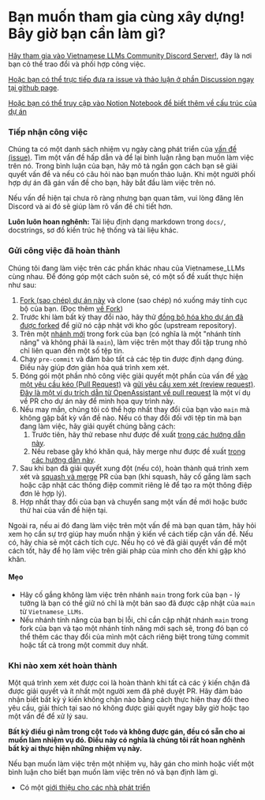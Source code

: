 
# Bạn muốn tham gia cùng xây dựng! Bây giờ bạn cần làm gì?

[Hãy tham gia vào Vietnamese LLMs Community Discord Server!](https://discord.gg/eH7eg4fT), đây là nơi bạn cỏ thể trao đổi và phối hợp công việc.

[Hoặc bạn có thể trực tiếp đưa ra issue và thảo luận ở phần Discussion ngạy tại github page](https://github.com/TranNhiem/Vietnamese_LLMs/discussions).

[Hoặc bạn có thể truy cập vào Notion Notebook để biết thêm về cấu trúc của dự án](https://scarce-cuticle-863.notion.site/Vietnamese-LLMs-Community-Project-aea639588fbe428480da15fd3e2a0c22?pvs=4)

### Tiếp nhận công việc

Chúng ta có một danh sách nhiệm vụ ngày càng phát triển của [vấn đề (issue)](https://github.com/TranNhiem/Vietnamese_LLMs/issues). Tìm một vấn đề hấp dẫn và để lại bình luận rằng bạn muốn làm việc trên nó. Trong bình luận của bạn, hãy mô tả ngắn gọn cách bạn sẽ giải quyết vấn đề và nếu có câu hỏi nào bạn muốn thảo luận. Khi một người phối hợp dự án đã gán vấn đề cho bạn, hãy bắt đầu làm việc trên nó.

Nếu vấn đề hiện tại chưa rõ ràng nhưng bạn quan tâm, vui lòng đăng lên Discord và ai đó sẽ giúp làm rõ vấn đề chi tiết hơn.

**Luôn luôn hoan nghênh:** Tài liệu định dạng markdown trong `docs/`, docstrings, sơ đồ kiến trúc hệ thống và tài liệu khác.

### Gửi công việc đã hoàn thành

Chúng tôi đang làm việc trên các phần khác nhau của Vietnamese_LLMs cùng nhau. Để đóng góp một cách suôn sẻ, có một số đề xuất thực hiện như sau:

1. [Fork (sao chép) dự án này](https://docs.github.com/en/get-started/quickstart/fork-a-repo) và clone (sao chép) nó xuống máy tính cục bộ của bạn. (Đọc thêm [về Fork](https://docs.github.com/en/pull-requests/collaborating-with-pull-requests/working-with-forks/about-forks))
2. Trước khi làm bất kỳ thay đổi nào, hãy thử [đồng bộ hóa kho dự án đã được forked](https://docs.github.com/en/pull-requests/collaborating-with-pull-requests/working-with-forks/syncing-a-fork) để giữ nó cập nhật với kho gốc (upstream repository).
3. Trên một [nhánh mới](https://docs.github.com/en/pull-requests/collaborating-with-pull-requests/proposing-changes-to-your-work-with-pull-requests/creating-and-deleting-branches-within-your-repository) trong fork của bạn (có nghĩa là một "nhánh tính năng" và không phải là `main`), làm việc trên một thay đổi tập trung nhỏ chỉ liên quan đến một số tệp tin.
4. Chạy `pre-commit` và đảm bảo tất cả các tệp tin được định dạng đúng. Điều này giúp đơn giản hóa quá trình xem xét.
5. Đóng gói một phần nhỏ công việc giải quyết một phần của vấn đề [vào một yêu cầu kéo (Pull Request)](https://docs.github.com/en/pull-requests/collaborating-with-pull-requests/proposing-changes-to-your-work-with-pull-requests/creating-a-pull-request-from-a-fork) và [gửi yêu cầu xem xét (review request)](https://docs.github.com/en/pull-requests/collaborating-with-pull-requests/proposing-changes-to-your-work-with-pull-requests/requesting-a-pull-request-review). [Đây là một ví dụ trích dẫn từ OpenAssistant về pull request](https://github.com/LAION-AI/Open-Assistant/pull/658) là một ví dụ về PR cho dự án này để minh họa quy trình này.
6. Nếu may mắn, chúng tôi có thể hợp nhất thay đổi của bạn vào `main` mà không gặp bất kỳ vấn đề nào. Nếu có thay đổi đối với tệp tin mà bạn đang làm việc, hãy giải quyết chúng bằng cách:
   1. Trước tiên, hãy thử rebase như được đề xuất [trong các hướng dẫn này](https://timwise.co.uk/2019/10/14/merge-vs-rebase/#should-you-rebase).
   2. Nếu rebase gây khó khăn quá, hãy merge như được đề xuất [trong các hướng dẫn này](https://timwise.co.uk/2019/10/14/merge-vs-rebase/#should-you-merge).
7. Sau khi bạn đã giải quyết xung đột (nếu có), hoàn thành quá trình xem xét và [squash và merge](https://docs.github.com/en/pull-requests/collaborating-with-pull-requests/incorporating-changes-from-a-pull-request/about-pull-request-merges#squash-and-merge-your-commits) PR của bạn (khi squash, hãy cố gắng làm sạch hoặc cập nhật các thông điệp commit riêng lẻ để tạo ra một thông điệp đơn lẻ hợp lý).
8. Hợp nhất thay đổi của bạn và chuyển sang một vấn đề mới hoặc bước thứ hai của vấn đề hiện tại.

Ngoài ra, nếu ai đó đang làm việc trên một vấn đề mà bạn quan tâm, hãy hỏi xem họ cần sự trợ giúp hay muốn nhận ý kiến về cách tiếp cận vấn đề. Nếu có, hãy chia sẻ một cách tích cực. Nếu họ có vẻ đã giải quyết vấn đề một cách tốt, hãy để họ làm việc trên giải pháp của mình cho đến khi gặp khó khăn.

#### Mẹo

- Hãy cố gắng không làm việc trên nhánh `main` trong fork của bạn - lý tưởng là bạn có thể giữ nó chỉ là một bản sao đã được cập nhật của `main` từ `Vietnamese_LLMs`.
- Nếu nhánh tính năng của bạn bị lỗi, chỉ cần cập nhật nhánh `main` trong fork của bạn và tạo một nhánh tính năng mới sạch sẽ, trong đó bạn có thể thêm các thay đổi của mình một cách riêng biệt trong từng commit hoặc tất cả trong một commit duy nhất.

### Khi nào xem xét hoàn thành

Một quá trình xem xét được coi là hoàn thành khi tất cả các ý kiến chặn đã được giải quyết và ít nhất một người xem đã phê duyệt PR. Hãy đảm bảo nhận biết bất kỳ ý kiến không chặn nào bằng cách thực hiện thay đổi theo yêu cầu, giải thích tại sao nó không được giải quyết ngay bây giờ hoặc tạo một vấn đề để xử lý sau.


**Bất kỳ điều gì nằm trong cột `Todo` và không được gán, đều có sẵn cho ai muốn làm nhiệm vụ đó. Điều này có nghĩa là chúng tôi rất hoan nghênh bất kỳ ai thực hiện những nhiệm vụ này.**

Nếu bạn muốn làm việc trên một nhiệm vụ, hãy gán cho mình hoặc viết một bình luận cho biết bạn muốn làm việc trên nó và bạn định làm gì.

- Có một [giới thiệu cho các nhà phát triển]()
